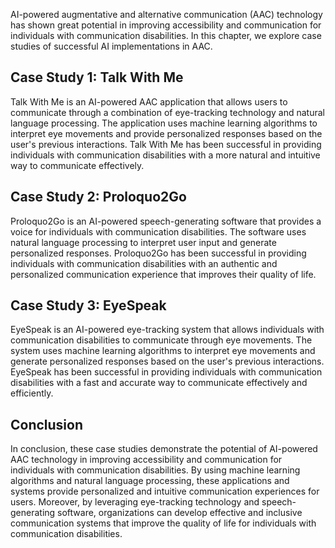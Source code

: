 

AI-powered augmentative and alternative communication (AAC) technology has shown great potential in improving accessibility and communication for individuals with communication disabilities. In this chapter, we explore case studies of successful AI implementations in AAC.

Case Study 1: Talk With Me
--------------------------

Talk With Me is an AI-powered AAC application that allows users to communicate through a combination of eye-tracking technology and natural language processing. The application uses machine learning algorithms to interpret eye movements and provide personalized responses based on the user's previous interactions. Talk With Me has been successful in providing individuals with communication disabilities with a more natural and intuitive way to communicate effectively.

Case Study 2: Proloquo2Go
-------------------------

Proloquo2Go is an AI-powered speech-generating software that provides a voice for individuals with communication disabilities. The software uses natural language processing to interpret user input and generate personalized responses. Proloquo2Go has been successful in providing individuals with communication disabilities with an authentic and personalized communication experience that improves their quality of life.

Case Study 3: EyeSpeak
----------------------

EyeSpeak is an AI-powered eye-tracking system that allows individuals with communication disabilities to communicate through eye movements. The system uses machine learning algorithms to interpret eye movements and generate personalized responses based on the user's previous interactions. EyeSpeak has been successful in providing individuals with communication disabilities with a fast and accurate way to communicate effectively and efficiently.

Conclusion
----------

In conclusion, these case studies demonstrate the potential of AI-powered AAC technology in improving accessibility and communication for individuals with communication disabilities. By using machine learning algorithms and natural language processing, these applications and systems provide personalized and intuitive communication experiences for users. Moreover, by leveraging eye-tracking technology and speech-generating software, organizations can develop effective and inclusive communication systems that improve the quality of life for individuals with communication disabilities.
